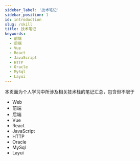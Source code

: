 ```yaml
---
sidebar_label: '技术笔记'
sidebar_position: 1
id: introduction
slug: /skill
title: 技术笔记
keywords:
  - 前端
  - 后端
  - Vue
  - React
  - JavaScript
  - HTTP
  - Oracle
  - MySql
  - Layui
---
```


本页面为个人学习中所涉及相关技术栈的笔记汇总，包含但不限于

- Web
- 前端
- 后端
- Vue
- React
- JavaScript
- HTTP
- Oracle
- MySql
- Layui